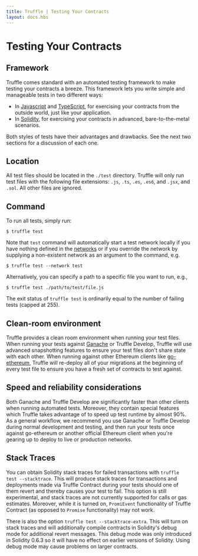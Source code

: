 ```yaml
---
title: Truffle | Testing Your Contracts
layout: docs.hbs
---
```

# Testing Your Contracts

## Framework

Truffle comes standard with an automated testing framework to make testing your contracts a breeze. This framework lets you write simple and manageable tests in two different ways:

* In [Javascript](/docs/getting_started/javascript-tests) and [TypeScript](/docs/getting_started/javascript-tests#typescript-file-support), for exercising your contracts from the outside world, just like your application.
* In [Solidity](/docs/getting_started/solidity-tests), for exercising your contracts in advanced, bare-to-the-metal scenarios.

Both styles of tests have their advantages and drawbacks. See the next two sections for a discussion of each one.

## Location

All test files should be located in the `./test` directory. Truffle will only run test files with the following file extensions: `.js`, `.ts`, `.es`, `.es6`, and `.jsx`, and `.sol`. All other files are ignored.

## Command

To run all tests, simply run:

```shell
$ truffle test
```

Note that `test` command will automatically start a test network locally if you have nothing defined in the [networks](/docs/truffle/reference/configuration#networks) or if you override the network by supplying a non-existent network as an argument to the command, e.g.
```
$ truffle test --network test
````

Alternatively, you can specify a path to a specific file you want to run, e.g.,

```shell
$ truffle test ./path/to/test/file.js
```

The exit status of `truffle test` is ordinarily equal to the number of failing tests (capped at 255).

## Clean-room environment

Truffle provides a clean room environment when running your test files. When running your tests against [Ganache](/ganache) or Truffle Develop, Truffle will use advanced snapshotting features to ensure your test files don't share state with each other. When running against other Ethereum clients like [go-ethereum](https://github.com/ethereum/go-ethereum), Truffle will re-deploy all of your migrations at the beginning of every test file to ensure you have a fresh set of contracts to test against.

## Speed and reliability considerations

Both Ganache and Truffle Develop are significantly faster than other clients when running automated tests. Moreover, they contain special features which Truffle takes advantage of to speed up test runtime by almost 90%. As a general workflow, we recommend you use Ganache or Truffle Develop during normal development and testing, and then run your tests once against go-ethereum or another official Ethereum client when you're gearing up to deploy to live or production networks.

## Stack Traces

You can obtain Solidity stack traces for failed transactions with `truffle test --stacktrace`.  This will produce stack traces for transactions and deployments made via Truffle Contract during your tests should one of them revert and thereby causes your test to fail.  This option is still experimental, and stack traces are not currently supported for calls or gas estimates.  Moreover, while it is turned on, `PromiEvent` functionality of Truffle Contract (as opposed to `Promise` functionality) may not work.

There is also the option `truffle test --stacktrace-extra`.  This will turn on stack traces and will additionally compile contracts in Solidity's debug mode for additional revert messages.  This debug mode was only introduced in Solidity 0.6.3 so it will have no effect on earlier versions of Solidity.  Using debug mode may cause problems on larger contracts.
